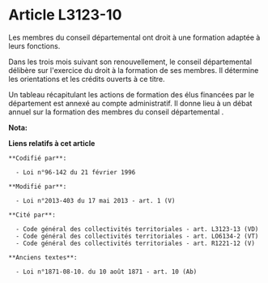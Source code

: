 # Article L3123-10

Les membres du conseil départemental  ont droit à une formation adaptée à leurs fonctions. 

Dans les trois mois suivant son renouvellement, le conseil départemental  délibère sur l'exercice du droit à la formation de
ses membres. Il détermine les orientations et les crédits ouverts à ce titre. 

Un tableau récapitulant les actions de formation des élus financées par le département est annexé au compte administratif. Il
donne lieu à un débat annuel sur la formation des membres du conseil départemental .

**Nota:**



**Liens relatifs à cet article**

	**Codifié par**:

	  - Loi n°96-142 du 21 février 1996

	**Modifié par**:

	  - Loi n°2013-403 du 17 mai 2013 - art. 1 (V)

	**Cité par**:

	  - Code général des collectivités territoriales - art. L3123-13 (VD)
	  - Code général des collectivités territoriales - art. LO6134-2 (VT)
	  - Code général des collectivités territoriales - art. R1221-12 (V)

	**Anciens textes**:

	  - Loi n°1871-08-10. du 10 août 1871 - art. 10 (Ab)
